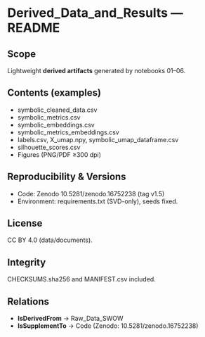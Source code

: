 # Derived_Data_and_Results — README

## Scope

Lightweight **derived artifacts** generated by notebooks 01–06.

## Contents (examples)

- symbolic_cleaned_data.csv
- symbolic_metrics.csv
- symbolic_embeddings.csv
- symbolic_metrics_embeddings.csv
- labels.csv, X_umap.npy, symbolic_umap_dataframe.csv
- silhouette_scores.csv
- Figures (PNG/PDF ≥300 dpi)

## Reproducibility & Versions

- Code: Zenodo 10.5281/zenodo.16752238 (tag v1.5)
- Environment: requirements.txt (SVD-only), seeds fixed.

## License

CC BY 4.0 (data/documents).

## Integrity

CHECKSUMS.sha256 and MANIFEST.csv included.

## Relations

- **IsDerivedFrom** → Raw_Data_SWOW
- **IsSupplementTo** → Code (Zenodo: 10.5281/zenodo.16752238)
